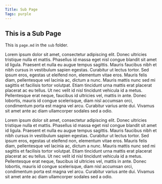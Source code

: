 ```yaml
---
Title: Sub Page
Tags: purple
---
```


## This is a Sub Page

This is `page.md` in the `sub` folder.

Lorem ipsum dolor sit amet, consectetur adipiscing elit. Donec ultricies tristique nulla et mattis. Phasellus id massa eget nisl congue blandit sit amet id ligula. Praesent et nulla eu augue tempus sagittis. Mauris faucibus nibh et nibh cursus in vestibulum sapien egestas. Curabitur ut lectus tortor. Sed ipsum eros, egestas ut eleifend non, elementum vitae eros. Mauris felis diam, pellentesque vel lacinia ac, dictum a nunc. Mauris mattis nunc sed mi sagittis et facilisis tortor volutpat. Etiam tincidunt urna mattis erat placerat placerat ac eu tellus. Ut nec velit id nisl tincidunt vehicula id a metus. Pellentesque erat neque, faucibus id ultricies vel, mattis in ante. Donec lobortis, mauris id congue scelerisque, diam nisl accumsan orci, condimentum porta est magna vel arcu. Curabitur varius ante dui. Vivamus sit amet ante ac diam ullamcorper sodales sed a odio.

Lorem ipsum dolor sit amet, consectetur adipiscing elit. Donec ultricies tristique nulla et mattis. Phasellus id massa eget nisl congue blandit sit amet id ligula. Praesent et nulla eu augue tempus sagittis. Mauris faucibus nibh et nibh cursus in vestibulum sapien egestas. Curabitur ut lectus tortor. Sed ipsum eros, egestas ut eleifend non, elementum vitae eros. Mauris felis diam, pellentesque vel lacinia ac, dictum a nunc. Mauris mattis nunc sed mi sagittis et facilisis tortor volutpat. Etiam tincidunt urna mattis erat placerat placerat ac eu tellus. Ut nec velit id nisl tincidunt vehicula id a metus. Pellentesque erat neque, faucibus id ultricies vel, mattis in ante. Donec lobortis, mauris id congue scelerisque, diam nisl accumsan orci, condimentum porta est magna vel arcu. Curabitur varius ante dui. Vivamus sit amet ante ac diam ullamcorper sodales sed a odio.
